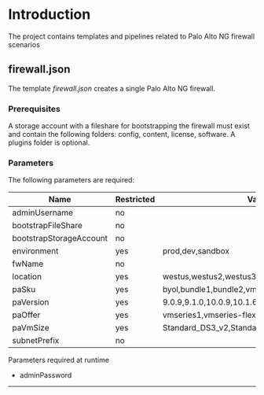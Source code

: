 # Introduction

The project contains templates and pipelines related to Palo Alto NG firewall scenarios

## firewall.json

The template *firewall.json* creates a single Palo Alto NG firewall.

### Prerequisites

A storage account with a fileshare for bootstrapping the firewall must exist and contain the following folders: config, content, license, software.  A plugins folder is optional.

### Parameters

The following parameters are required:

|Name|Restricted|Value(s)|Default Value
|---------|---------|---------|---------|
|adminUsername|no||sfcadmin|
|bootstrapFileShare|no|||
|bootstrapStorageAccount|no|||
|environment|yes|prod,dev,sandbox|dev |
|fwName|no||null|
|location|yes|westus,westus2,westus3|westus3|
|paSku|yes|byol,bundle1,bundle2,vmseries-flex|byol|
|paVersion|yes|9.0.9,9.1.0,10.0.9,10.1.6,latest| |
|paOffer|yes|vmseries1,vmseries-flex|vmseries1|
|paVmSize|yes|Standard_DS3_v2,Standard_DS4_v2,Standard_DS5_v2|Standard_DS3_v2|
|subnetPrefix|no||null|

Parameters required at runtime

- adminPassword

---
